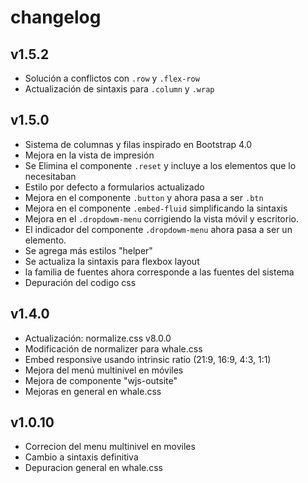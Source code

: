 # changelog

## v1.5.2
- Solución a conflictos con `.row` y `.flex-row`
- Actualización de sintaxis para `.column` y `.wrap`

## v1.5.0
- Sistema de columnas y filas inspirado en Bootstrap 4.0
- Mejora en la vista de impresión
- Se Elimina el componente `.reset` y incluye a los elementos que lo necesitaban
- Estilo por defecto a formularios actualizado
- Mejora en el componente `.button` y ahora pasa a ser `.btn`
- Mejora en el componente `.embed-fluid` simplificando la sintaxis
- Mejora en el `.dropdowm-menu` corrigiendo la vista móvil y escritorio.
- El indicador del componente `.dropdowm-menu` ahora pasa a ser un elemento.
- Se agrega más estilos "helper"
- Se actualiza la sintaxis para flexbox layout
- la familia de fuentes ahora corresponde a las fuentes del sistema
- Depuración del codigo css

## v1.4.0
- Actualización: normalize.css v8.0.0
- Modificación de normalizer para whale.css
- Embed responsive usando intrinsic ratio (21:9, 16:9, 4:3, 1:1)
- Mejora del menú multinivel en móviles
- Mejora de componente "wjs-outsite"
- Mejoras en general en whale.css

## v1.0.10
- Correcion del menu multinivel en moviles
- Cambio a sintaxis definitiva
- Depuracion general en whale.css